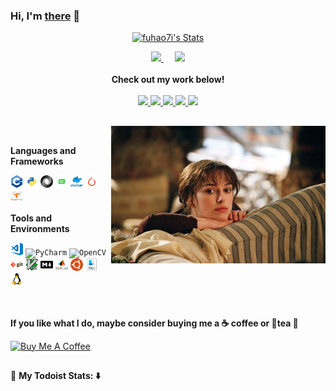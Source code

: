 ### Hi, I'm <a href="https://fuhao7i.com/" target="_blank">there</a> 👋

<!--
**fuhao7i/fuhao7i** is a ✨ _special_ ✨ repository because its `README.md` (this file) appears on your GitHub profile.

Here are some ideas to get you started:

- 🔭 I’m currently working on ...
- 🌱 I’m currently learning ...
- 👯 I’m looking to collaborate on ...
- 🤔 I’m looking for help with ...
- 💬 Ask me about ...
- 📫 How to reach me: ...
- 😄 Pronouns: ...
- ⚡ Fun fact: ...
-->

<p align="center">
  <a href="https://github.com/fuhao7i" class="rich-diff-level-one">
    <img src="https://github-readme-stats.vercel.app/api?username=fuhao7i&title_color=333&text_color=777" alt="fuhao7i's Stats" >
    <!-- &hide=issues
    <img src="https://github-readme-stats.vercel.app/api?username=fuhao7i&hide=issues&title_color=333&text_color=777" alt="fuhao7i's Stats" >
    -->
  </a>
</p>

<p align="center">
  <a href="https://blog.csdn.net/fuhao7i" target="_blank">
    <img src="https://img.icons8.com/material/48/000000/csdn.png" width="30px"/>
  </a>
  &emsp;
  <a href="https://fuhao7i.com" target="_blank">
    <img src="https://img.icons8.com/ios-glyphs/256/000000/coffee.png" width="30px"/>
  </a> 
  <br><br>
  <strong>Check out my work below!</strong>
  <br><br>
  <a href="https://github.com/fuhao7i">
    <img src="https://badges.pufler.dev/visits/fuhao7i/fuhao7i?style=flat-square&color=black&logo=github">
  </a>
  <a href="https://github.com/fuhao7i">
    <img src="https://badges.pufler.dev/years/fuhao7i?style=flat-square&color=black&logo=github">
  </a>
  <a href="https://github.com/fuhao7i?tab=repositories">
    <img src="https://badges.pufler.dev/repos/fuhao7i?style=flat-square&color=black&logo=github">
  </a>
  <a href="https://gist.github.com/fuhao7i">
    <img src="https://badges.pufler.dev/gists/fuhao7i?style=flat-square&color=black&logo=github">
  </a>
  <a href="https://github.com/fuhao7i">
    <img src="https://badges.pufler.dev/commits/monthly/fuhao7i?style=flat-square&color=black&logo=github">
  </a>
</p>

<h2></h2>

<img align="right" src="Octofuhao7i/fu.jpg" width="343" height="220"/>&nbsp;&nbsp;&nbsp;&nbsp;
<!-- <img align="right" alt="GIF" src="https://github.com/abhisheknaiidu/abhisheknaiidu/blob/master/code.gif?raw=true" width="343" height="220"/>&nbsp;&nbsp;&nbsp;&nbsp; -->
 
**Languages and Frameworks**

<code><img height="20" src="https://raw.githubusercontent.com/github/explore/80688e429a7d4ef2fca1e82350fe8e3517d3494d/topics/cpp/cpp.png" alt="C++"></code>
<code><img height="20" src="https://raw.githubusercontent.com/github/explore/80688e429a7d4ef2fca1e82350fe8e3517d3494d/topics/python/python.png" alt="Python"></code>
<code><img height="20" src="https://raw.githubusercontent.com/github/explore/80688e429a7d4ef2fca1e82350fe8e3517d3494d/topics/json/json.png" alt="JSON"></code>
<code><img height="20" src="https://raw.githubusercontent.com/github/explore/80688e429a7d4ef2fca1e82350fe8e3517d3494d/topics/qt/qt.png" alt="Qt"></code>
<code><img height="20" src="https://raw.githubusercontent.com/github/explore/80688e429a7d4ef2fca1e82350fe8e3517d3494d/topics/docker/docker.png" alt="Docker"></code>
<code><img height="20" src="Octofuhao7i/pytorch-logo.png" alt="PyTorch"></code>
<code><img height="20" src="https://raw.githubusercontent.com/github/explore/80688e429a7d4ef2fca1e82350fe8e3517d3494d/topics/tensorflow/tensorflow.png" alt="TensorFlow"></code>

**Tools and Environments**

<code><img height="20" src="https://raw.githubusercontent.com/github/explore/80688e429a7d4ef2fca1e82350fe8e3517d3494d/topics/visual-studio-code/visual-studio-code.png" alt="VSCode"></code>
<code><img height="20" src="https://images.nowcoder.com/images/20180629/0_1530258305740_67F7BB46DE9FC78164CA628F2CE05C37" alt="PyCharm"></code>
<code><img height="20" src="https://camo.githubusercontent.com/ce9fb3389462f2c9444f863e410f0d17d04b216beba8749a015011887eadfbaf/68747470733a2f2f7777772e766563746f726c6f676f2e7a6f6e652f6c6f676f732f6f70656e63762f6f70656e63762d69636f6e2e737667" alt="OpenCV"></code>
<code><img height="20" src="https://raw.githubusercontent.com/github/explore/80688e429a7d4ef2fca1e82350fe8e3517d3494d/topics/git/git.png" alt="Git"></code>
<code><img height="20" src="https://raw.githubusercontent.com/github/explore/80688e429a7d4ef2fca1e82350fe8e3517d3494d/topics/vim/vim.png" alt="Vim"></code>
<code><img height="20" src="https://raw.githubusercontent.com/github/explore/80688e429a7d4ef2fca1e82350fe8e3517d3494d/topics/markdown/markdown.png" alt="Markdown"></code>
<code><img height="20" src="https://raw.githubusercontent.com/github/explore/80688e429a7d4ef2fca1e82350fe8e3517d3494d/topics/matlab/matlab.png" alt="Matlab"></code>
<code><img height="20" src="https://raw.githubusercontent.com/github/explore/80688e429a7d4ef2fca1e82350fe8e3517d3494d/topics/ubuntu/ubuntu.png" alt="Ubuntu"></code>
<code><img height="20" src="https://raw.githubusercontent.com/github/explore/80688e429a7d4ef2fca1e82350fe8e3517d3494d/topics/macos/macos.png" alt="MacOS"></code>
<code><img height="20" src="https://raw.githubusercontent.com/github/explore/80688e429a7d4ef2fca1e82350fe8e3517d3494d/topics/linux/linux.png" alt="Linux"></code>


<br><br>
**If you like what I do, maybe consider buying me a ☕ coffee or 🍵tea 🐽**

<a href="https://fuhao7i.com" target="_blank"><img src="https://cdn.buymeacoffee.com/buttons/v2/default-red.png" alt="Buy Me A Coffee" width="150" ></a>

<h2></h2>

🚧 **My Todoist Stats: ⬇️**
<!--
&nbsp;&nbsp;&nbsp;&nbsp;&nbsp; [![PaperWeeklyAI](https://github-readme-stats.vercel.app/api/pin/?username=fuhao7i&repo=PaperWeeklyAI)](https://github.com/fuhao7i/PaperWeeklyAI) &nbsp;&nbsp;&nbsp;&nbsp;&nbsp;[![Surface-Defect-Detection](https://github-readme-stats.vercel.app/api/pin/?username=fuhao7i&repo=Surface-Defect-Detection)](https://github.com/fuhao7i/Surface-Defect-Detection)
-->
